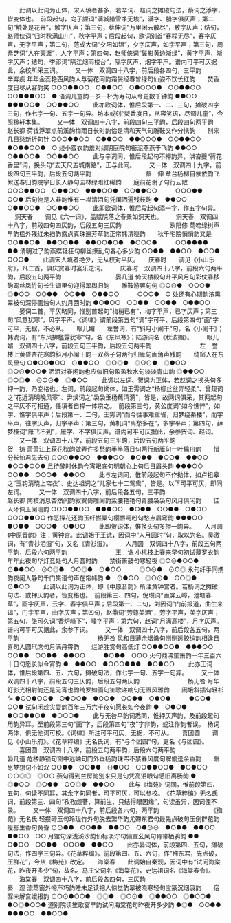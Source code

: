 <!-- { "loadSidebar": true } -->
 　　此调以此词为正体，宋人填者甚多，若辛词、赵词之摊破句法，蔡词之添字，皆变体也。　前段起句，向子諲词“满城腊雪净无埃”，满字、腊字俱仄声；第二句“触处是花开”，触字仄声；第三句，蔡伸词“万里闲云散尽”，散字仄声；结句，赵师侠词“归时秋满山川”，秋字平声；后段起句，欧词别首“客程无尽”，客字仄声，无字平声；第二句，范成大词“夕阳如锦”，夕字仄声，如字平声；第三句，周紫芝词“人在天涯”，人字平声；第四句，赵师侠词“鬓影黄边渐绿”，黄字平声，渐字仄声；结句，李祁词“隔江烟雨楼台”，隔字仄声，烟字平声。谱内可平可仄据此，余校所采三词。 
　　又一体　双调四十八字，前后段各四句，三平韵　　　　　　　　　　　　　辛弃疾
年年金蕊艳西风韵人与菊花同韵霜鬓经春曾绿句仙姿不饮长红韵　　焚香度日尽从容韵笑
○○○●●○○　○●●○○　○●○○○●　○○●●○○　　　○○●●●○○　●
语调儿童韵一岁一杯为寿句从今更数千钟韵
●●○○　●●●○○●　○○●●○○
 　　此亦欧词体，惟后段第一、二、三句，摊破四字三句，作七字一句、五字一句异。坊本或刻“焚香度日，从容笑语，尽调儿童”，今照稼轩本集。 
　　又一体　双调四十八字，前段四句三平韵，后段四句两平韵　　　　　　　　　赵长卿
荷钱浮翠点前溪韵梅雨日长时韵恰是清和天气句雕鞍又作分携韵　　别来几日愁新折句针
○○○●●○○　○●●○○　●●○○○●　○○●●○○　　　●○●●○○●　○
线小蛮衣韵羞对绿阴庭院句衔泥燕燕于飞韵
●●○○　○●●○○●　○○●●○○
 　　此与辛词同，惟后段起句不押韵异，洪咨夔“荷花香里”词，换头句“去天尺五城南路”，正与此同。 
　　又一体　双调四十九字，前段四句三平韵，后段五句两平韵　　　　　　　　　蔡　伸
章台杨柳自依依韵飞絮送春归韵院宇日长人静句园林绿暗红稀韵　　庭前花谢了句行云散
○○○●●○○　○●●○○　●●●○○●　○○●●○○　　　○○○●●　○○●
后句物是人非韵惟有一襟清泪句凭阑洒遍残枝韵
●　●●○○　○●●○○●　○○●●○○
 　　此即欧词体，惟后段起句添一字，作五字句异。 
　
洞天春　　调见《六一词》，盖赋院落之春景如洞天也。
　　洞天春　双调四十八字，前段四句四仄韵，后段五句三仄韵　　　　　　　　欧阳修
莺啼绿树声早韵槛外残红未扫韵露点真珠遍芳草韵正帘帏清晓韵　　秋千宅院悄悄韵又是
○○●●○●　●●○○●●　●●○○●○●　●○○○●　　　○○●●●●　●●
清明过了韵燕蝶轻狂句柳丝撩乱句春心多少韵
○○●●　●●○○　●○○●　○○○●
 　　此调宋人填者绝少，无从校对平仄。 
　
庆春时　　调见《小山乐府》，凡二首，俱庆赏春时宴乐之词。
　　庆春时　双调四十八字，前段六句两平韵，后段五句两平韵　　　　　　　　　晏几道
倚天楼殿句升平风月句彩仗春移韵鸾丝凤竹句长生调里句迎得翠舆归韵　　雕鞍游罢句何
◎○⊙●　○○○●　◎●○○　○○●●　○○●●　○●●○○　　　○○○●　○
处还有心期韵浓熏翠被句深停画烛句人约月西时韵
●○●○○　○○●●　○○●●　○●●○○
 　　晏词二首，平仄略同，惟别首起句“梅梢已有”，梅字平声，已字仄声；第三句“风意犹寒”，风字平声。《词律》谓前段第五句“调”字可平、后段第四句“画”字可平，无据，不必从。 
　
眼儿媚　　左誉词，有“斜月小阑干”句，名《小阑干》；韩淲词，有“东风拂槛露犹寒”句，名《东风寒》；陆游词名《秋波媚》。
　　眼儿媚　双调四十八字，前段五句三平韵，后段五句两平韵　　　　　　　　左　誉
楼上黄昏杏花寒韵斜月小阑干韵一双燕子句两行归雁句画角声残韵　　绮窗人在东风里句
○●○○●○○　⊙●●○○　◎○◎●　◎○⊙●　◎●○○　　　◎○⊙●○○●
洒泪对春闲韵也应似旧句盈盈秋水句淡淡青山韵
◎●●○○　◎○◎●　⊙○⊙●　◎●○○
 　　此调以左词、贺词为正体，若赵词之换头句多押一韵，乃变格也。左词，前段起句拗体，如王雱词之“杨柳丝丝弄轻柔”、曾觌词之“花近清明晚风寒”、尹焕词之“袅袅垂杨蘸清漪”，皆是，故两词俱采，其两起句之平仄不可相通，任填者自择一体宗之。　前段第三句，黄公度词“如今憔悴”，如字、憔字俱平声；后段第一、二句，王雱词“而今往事难重省，归梦绕秦楼”，而字平声，往字仄声，归字平声；第三句，黄机词“离愁多在”，多字平声；第四句，薛梦桂词“雁飞不到”，雁字、不字俱仄声。谱内可平可仄据此，余参贺词、赵词。 
　　又一体　双调四十八字，前段五句三平韵，后段五句两平韵　　　　　　　　贺　铸
萧萧江上荻花秋韵做弄许多愁韵半竿落日句两行新雁句一叶扁舟韵　　惜分长怕君先去句
⊙○⊙●●○○　●●●○○　●○●●　●○○●　●●○○　　　●○○●○○●
且待醉时休韵今宵眼底句明朝心上句后日眉头韵
●●●○○　○○●●　○○○●　●●○○
 　　此与左词同，惟前段起句不作拗体，如卢祖皋之“玉钩清晓上帘衣”、史达祖词之“儿家七十二鸳鸯”，皆是。以下可平可仄，即同左词。 
　　又一体　双调四十八字，前后段各五句，三平韵　　　　　　　　　　　　　赵长卿
南枝消息杳然间韵寂寞倚雕阑韵紫腰艳艳句青腰袅袅句风月俱闲韵　　佳人环佩玉阑珊韵
○○○●●○○　●●●○○　●○●●　○○●●　○●○○　　　○○○●●○○
作恶探花还韵玉纤撚粟句樱唇呵粉句愁点眉弯韵
●●●○○　●○●●　○○○●　○●○○
 　　此即贺词体，惟换头句多押一韵异。 
　
人月圆　　《中原音韵》注：黄钟宫。此调始于王诜，因词中“人月圆时”句，取以为名。吴激词，有“青衫泪湿”句，又名《青衫湿》。
　　人月圆　双调四十八字，前段五句两平韵，后段六句两平韵　　　　　　　　王　诜
小桃枝上春来早句初试薄罗衣韵年年此夜句华灯竞处句人月圆时韵　　禁街箫鼓句寒轻夜
◎○⊙●○○●　⊙●●○○　⊙○◎●　○○◎●　⊙●○○　　　◎○⊙●　⊙○◎
永句纤手同携韵夜阑人静句千门笑语句声在帘帏韵
●　⊙●○○　◎○⊙●　○○◎●　⊙●○○
 　　此调以此词为正体，即《中原音韵》所注黄钟宫者。若杨词之摊破句法、或押仄韵者，皆变格也。　前段第三、四句，倪瓒词“画屏云嶂，池塘春草”，画字仄声，云字、春字俱平声；后段第一、二句，刘因词“门前报道，曲生来谒”，门字平声，曲字仄声；第四句，赵鼎词“芳尊美酒”，芳字平声，美字仄声；第五句，张可久词“香炉峰下”，峰字平声；第六句，赵词“月满高楼”，月字仄声。谱内可平可仄据此，余参下词。 
　　又一体　双调四十八字，前后段各五句，两平韵　　　　　　　　　　　　　杨无咎
风和日薄余烟嫩句恻恻透鲛绡韵相逢且喜句人圆玳席句月满丹霄韵　　烂游胜赏句高低灯
○○●●○○●　●●●○○　○○●●　○○●●　●●○○　　　●○●●　○○○
火句鼎沸笙箫韵一年三百六十日句愿长似今宵韵
●　●●○○　●○○○●●●　●○●○○
 　　此亦王词体，惟后段第四、五、六句，摊破句法，作七字一句、五字一句异。 
　　又一体　双调四十八字，前段五句三仄韵，后段五句两仄韵　　　　　　　　杨无咎
月华灯影光相射韵还是元宵也韵绮罗如画句笙歌递响句无限风雅韵　　闹蛾斜插句轻衫乍
●○○●○○●　○●○○●　●○○●　○○●●　○●○●　　　●○○●　○○●
试句闲趁尖耍韵百年三万六千夜句愿长如今夜韵
●　○●○●　●○○●●○●　●○○○●
 　　此与无咎平韵词悉同，惟押仄声韵，及前段起句用韵异耳。至前段第三句“画”字，后段第四句“夜”字非韵，或注作韵者误。　杨词两体，俱无他词可校。《词律》所注可平可仄，无据，不可从。 
　
喜团圆　　调见《小山乐府》。《花草粹编》无名氏词，有“与个团圆”句，更名《与团圆》。
　　喜团圆　双调四十八字，前段五句两平韵，后段六句两平韵　　　　　　　　晏几道
危楼静锁句窗中远岫句门外垂杨韵珠帘不禁春风度句解偷送余香韵　　眠思梦想句不如双
○○●●　○○●●　⊙●○○　○○●●○○●　●○●○○　　　⊙⊙◎◎　◎○⊙
燕句得到兰房韵别来只是句凭高泪眼句感旧离肠韵
●　◎●○○　◎○●●　○○◎●　●●○○
 　　此与《梅苑》词同，惟前段第四、五句，句读不同耳，其余字句同者，可平可仄，可以参校。　《花草粹编》无名氏词，前段第三、四句“孜孜觑著，算前生、只结得眼因缘”，句读虽异，因词俚不录。 
　　又一体　双调四十八字，前后段各六句，两平韵　　　　　　　　　《梅苑》无名氏
轻攒碎玉句玲珑竹外句脱去繁华韵尤殢东君句最先点破句压倒群花韵　　瘦影生香句黄昏
⊙⊙●●　○○●●　●●○○　○●⊙⊙　●○●●　●●○○　　　●●○○　○○
月馆句深浅溪沙韵仙标淡泞句偏宜幺凤句肯带栖鸦韵
●●　○●○○　○○●●　○○○●　●●○○
 　　此亦晏词体，前段第四、五句，摊破句法，作四字三句异。《花草粹编》，前段第四、五、六句，作“殢东君，先点破，压群花”，今从《梅苑》改定。 
　
海棠春　　此调始自秦观，因词中有“试问海棠花，昨夜开多少”句，故名。马庄父词名《海棠花》，史达祖词名《海棠春令》。
　　海棠春　双调四十八字，前后段各四句，三仄韵　　　　　　　　　　　　　秦　观
流莺窗外啼声巧韵睡未足读把人惊觉韵翠被晓寒轻句宝篆沉烟袅韵　　宿酲未解宫娥报韵
⊙○⊙●○○●　◎◎●　◎○⊙●　◎●●○○　◎●○○●　　　●○◎●○○●
道别院读笙歌宴早韵试问海棠花句昨夜开多少韵
●◎●　○○●●　●●●○○　●●○○●
